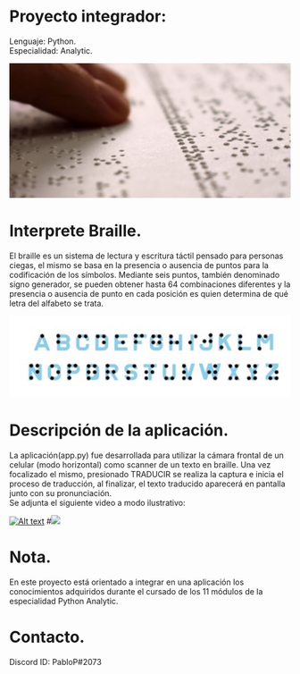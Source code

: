 # Proyecto integrador:
Lenguaje: Python.\
Especialidad: Analytic.

![Analytic banner](Info/braille_foto.jpg)

# Interprete Braille.
  El braille es un sistema de lectura y escritura táctil pensado para personas ciegas, el mismo se basa en la presencia o ausencia de puntos para la codificación de los símbolos. Mediante seis puntos, también denominado signo generador, se pueden obtener hasta 64 combinaciones diferentes y la presencia o ausencia de punto en cada posición es quien determina de qué letra del alfabeto se trata.
  
![Analytic banner](Info/braille_code.jpg)

# Descripción de la aplicación.
La aplicación(app.py) fue desarrollada para utilizar la cámara frontal de un celular (modo horizontal) como scanner de un texto en braille. Una vez focalizado el mismo, presionado TRADUCIR se realiza la captura e inicia el proceso de traducción, al finalizar, el texto traducido aparecerá en pantalla junto con su pronunciación.\
Se adjunta el siguiente video a modo ilustrativo: 

[![Alt text](https://img.youtube.com/vi/E2M8RHuRBIY/0.jpg)](https://www.youtube.com/watch?v=E2M8RHuRBIY)
#[![](https://markdown-videos.deta.dev/youtube/E2M8RHuRBIY)](https://youtu.be/E2M8RHuRBIY)


# Nota.
En este proyecto está orientado a integrar en una aplicación los conocimientos adquiridos durante el cursado de los 11 módulos de la especialidad Python Analytic.


# Contacto.
Discord ID: PabloP#2073

